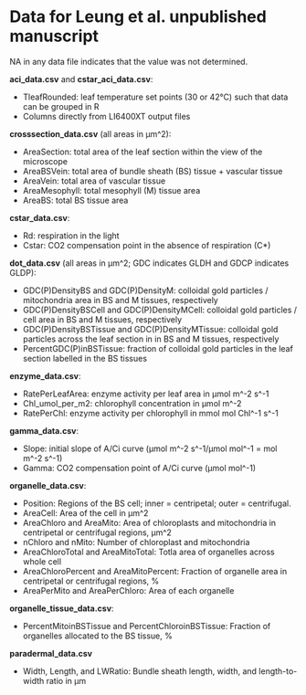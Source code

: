 # Data for Leung et al. unpublished manuscript

NA in any data file indicates that the value was not determined. 

**aci_data.csv** and **cstar_aci_data.csv**: 
- TleafRounded: leaf temperature set points (30 or 42°C) such that data can be grouped in R
- Columns directly from LI6400XT output files

**crosssection_data.csv** (all areas in µm^2):
- AreaSection: total area of the leaf section within the view of the microscope
- AreaBSVein: total area of bundle sheath (BS) tissue + vascular tissue
- AreaVein: total area of vascular tissue
- AreaMesophyll: total mesophyll (M) tissue area 
- AreaBS: total BS tissue area

**‌cstar_data.csv**:
- Rd: respiration in the light
- Cstar: CO2 compensation point in the absence of respiration (C*)

**dot_data.csv** (all areas in µm^2; GDC indicates GLDH and GDCP indicates GLDP):
- GDC(P)DensityBS	and GDC(P)DensityM: colloidal gold particles / mitochondria area in BS and M tissues, respectively
- GDC(P)DensityBSCell	and GDC(P)DensityMCell: colloidal gold particles / cell area in BS and M tissues, respectively
-	GDC(P)DensityBSTissue and	GDC(P)DensityMTissue: colloidal gold particles across the leaf section in in BS and M tissues, respectively	
-	PercentGDC(P)inBSTissue: fraction of colloidal gold particles in the leaf section labelled in the BS tissues

**enzyme_data.csv**:
- RatePerLeafArea: enzyme activity per leaf area in µmol m^-2 s^-1
- Chl_umol_per_m2: chlorophyll concentration in µmol m^-2
- RatePerChl: enzyme activity per chlorophyll in mmol mol Chl^-1 s^-1

**gamma_data.csv**:
- Slope: initial slope of A/Ci curve (µmol m^-2 s^-1/µmol mol^-1 = mol m^-2 s^-1) 
- Gamma: CO2 compensation point of A/Ci curve (µmol mol^-1)

**organelle_data.csv**:
- Position: Regions of the BS cell; inner = centripetal; outer = centrifugal.	
- AreaCell: Area of the cell in µm^2
- AreaChloro and AreaMito: Area of chloroplasts and mitochondria in centripetal or centrifugal regions, µm^2
- nChloro and	nMito: Number of chloroplast and mitochondria
- AreaChloroTotal	and AreaMitoTotal: Totla area of organelles across whole cell
- AreaChloroPercent and	AreaMitoPercent: Fraction of organelle area in centripetal or centrifugal regions, %	
- AreaPerMito	and AreaPerChloro: Area of each organelle

**organelle_tissue_data.csv**:
- PercentMitoinBSTissue	and PercentChloroinBSTissue: Fraction of organelles allocated to the BS tissue, %

**paradermal_data.csv**
- Width, Length, and LWRatio: Bundle sheath length, width, and length-to-width ratio in µm


